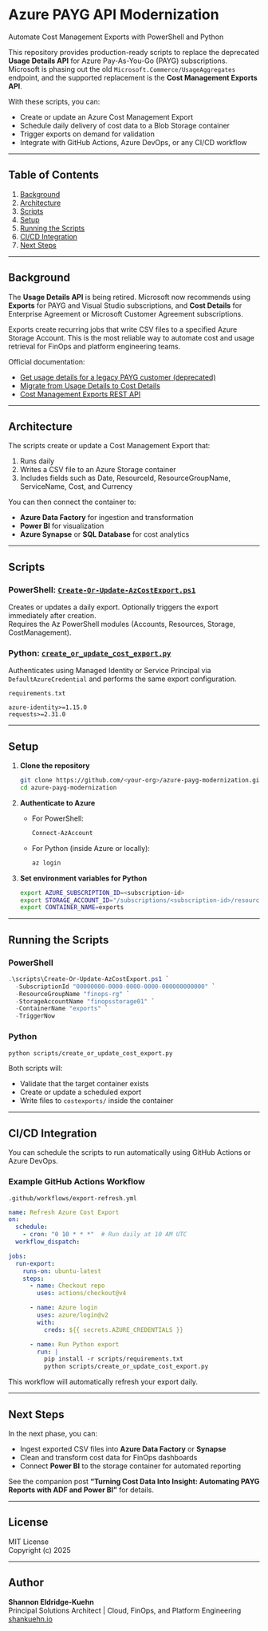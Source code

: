 # Azure PAYG API Modernization  
Automate Cost Management Exports with PowerShell and Python  

This repository provides production-ready scripts to replace the deprecated **Usage Details API** for Azure Pay-As-You-Go (PAYG) subscriptions.  
Microsoft is phasing out the old `Microsoft.Commerce/UsageAggregates` endpoint, and the supported replacement is the **Cost Management Exports API**.  

With these scripts, you can:  
- Create or update an Azure Cost Management Export  
- Schedule daily delivery of cost data to a Blob Storage container  
- Trigger exports on demand for validation  
- Integrate with GitHub Actions, Azure DevOps, or any CI/CD workflow  

---

## Table of Contents  
1. [Background](#background)  
2. [Architecture](#architecture)  
3. [Scripts](#scripts)  
4. [Setup](#setup)  
5. [Running the Scripts](#running-the-scripts)  
6. [CI/CD Integration](#cicd-integration)  
7. [Next Steps](#next-steps)  

---

## Background  
The **Usage Details API** is being retired. Microsoft now recommends using **Exports** for PAYG and Visual Studio subscriptions, and **Cost Details** for Enterprise Agreement or Microsoft Customer Agreement subscriptions.  

Exports create recurring jobs that write CSV files to a specified Azure Storage Account. This is the most reliable way to automate cost and usage retrieval for FinOps and platform engineering teams.  

Official documentation:  
- [Get usage details for a legacy PAYG customer (deprecated)](https://learn.microsoft.com/en-us/azure/cost-management-billing/automate/get-usage-details-legacy-customer)  
- [Migrate from Usage Details to Cost Details](https://learn.microsoft.com/en-us/azure/cost-management-billing/automate/migrate-consumption-usage-details-api)  
- [Cost Management Exports REST API](https://learn.microsoft.com/en-us/rest/api/cost-management/exports)  

---

## Architecture  
The scripts create or update a Cost Management Export that:  
1. Runs daily  
2. Writes a CSV file to an Azure Storage container  
3. Includes fields such as Date, ResourceId, ResourceGroupName, ServiceName, Cost, and Currency  

You can then connect the container to:  
- **Azure Data Factory** for ingestion and transformation  
- **Power BI** for visualization  
- **Azure Synapse** or **SQL Database** for cost analytics  

---

## Scripts  

### PowerShell: [`Create-Or-Update-AzCostExport.ps1`](https://github.com/sbkuehn/Azure-PAYG-API-Modernization/blob/main/Create-Or-Update-AzCostExport.ps1)  
Creates or updates a daily export. Optionally triggers the export immediately after creation.  
Requires the Az PowerShell modules (Accounts, Resources, Storage, CostManagement).  

### Python: [`create_or_update_cost_export.py`](./scripts/create_or_update_cost_export.py)  
Authenticates using Managed Identity or Service Principal via `DefaultAzureCredential` and performs the same export configuration.  

`requirements.txt`  
```
azure-identity>=1.15.0
requests>=2.31.0
```

---

## Setup  

1. **Clone the repository**
   ```bash
   git clone https://github.com/<your-org>/azure-payg-modernization.git
   cd azure-payg-modernization
   ```

2. **Authenticate to Azure**
   - For PowerShell:
     ```powershell
     Connect-AzAccount
     ```
   - For Python (inside Azure or locally):
     ```bash
     az login
     ```

3. **Set environment variables for Python**
   ```bash
   export AZURE_SUBSCRIPTION_ID=<subscription-id>
   export STORAGE_ACCOUNT_ID="/subscriptions/<subscription-id>/resourceGroups/<rg>/providers/Microsoft.Storage/storageAccounts/<account>"
   export CONTAINER_NAME=exports
   ```

---

## Running the Scripts  

### PowerShell  
```powershell
.\scripts\Create-Or-Update-AzCostExport.ps1 `
  -SubscriptionId "00000000-0000-0000-0000-000000000000" `
  -ResourceGroupName "finops-rg" `
  -StorageAccountName "finopsstorage01" `
  -ContainerName "exports" `
  -TriggerNow
```

### Python  
```bash
python scripts/create_or_update_cost_export.py
```

Both scripts will:  
- Validate that the target container exists  
- Create or update a scheduled export  
- Write files to `costexports/` inside the container  

---

## CI/CD Integration  

You can schedule the scripts to run automatically using GitHub Actions or Azure DevOps.  

### Example GitHub Actions Workflow  
`.github/workflows/export-refresh.yml`  
```yaml
name: Refresh Azure Cost Export
on:
  schedule:
    - cron: "0 10 * * *"  # Run daily at 10 AM UTC
  workflow_dispatch:

jobs:
  run-export:
    runs-on: ubuntu-latest
    steps:
      - name: Checkout repo
        uses: actions/checkout@v4

      - name: Azure login
        uses: azure/login@v2
        with:
          creds: ${{ secrets.AZURE_CREDENTIALS }}

      - name: Run Python export
        run: |
          pip install -r scripts/requirements.txt
          python scripts/create_or_update_cost_export.py
```

This workflow will automatically refresh your export daily.

---

## Next Steps  

In the next phase, you can:  
- Ingest exported CSV files into **Azure Data Factory** or **Synapse**  
- Clean and transform cost data for FinOps dashboards  
- Connect **Power BI** to the storage container for automated reporting  

See the companion post **“Turning Cost Data Into Insight: Automating PAYG Reports with ADF and Power BI”** for details.  

---

## License  
MIT License  
Copyright (c) 2025  

---

## Author  
**Shannon Eldridge-Kuehn**  
Principal Solutions Architect | Cloud, FinOps, and Platform Engineering  
[shankuehn.io](https://www.shankuehn.io)
